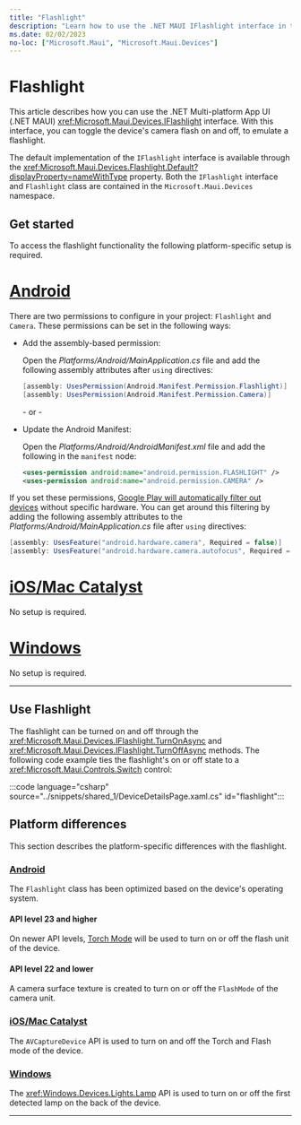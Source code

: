 ```yaml
---
title: "Flashlight"
description: "Learn how to use the .NET MAUI IFlashlight interface in the Microsoft.Maui.Devices namespace. This interface provides the ability to turn on or off the device's camera flash, to emulate a flashlight."
ms.date: 02/02/2023
no-loc: ["Microsoft.Maui", "Microsoft.Maui.Devices"]
---
```


# Flashlight

This article describes how you can use the .NET Multi-platform App UI (.NET MAUI) <xref:Microsoft.Maui.Devices.IFlashlight> interface. With this interface, you can toggle the device's camera flash on and off, to emulate a flashlight.

The default implementation of the `IFlashlight` interface is available through the <xref:Microsoft.Maui.Devices.Flashlight.Default?displayProperty=nameWithType> property. Both the `IFlashlight` interface and `Flashlight` class are contained in the `Microsoft.Maui.Devices` namespace.

## Get started

To access the flashlight functionality the following platform-specific setup is required.

<!-- markdownlint-disable MD025 -->
# [Android](#tab/android)

There are two permissions to configure in your project: `Flashlight` and `Camera`. These permissions can be set in the following ways:

- Add the assembly-based permission:

  Open the _Platforms/Android/MainApplication.cs_ file and add the following assembly attributes after `using` directives:

  ```csharp
  [assembly: UsesPermission(Android.Manifest.Permission.Flashlight)]
  [assembly: UsesPermission(Android.Manifest.Permission.Camera)]
  ```

  \- or -

- Update the Android Manifest:

  Open the _Platforms/Android/AndroidManifest.xml_ file and add the following in the `manifest` node:

  ```xml
  <uses-permission android:name="android.permission.FLASHLIGHT" />
  <uses-permission android:name="android.permission.CAMERA" />
  ```

<!-- TODO unsupported right now
  \- or -

- Use the Android project properties:

  <!-- TODO: Check on this value
  Right-click on the Android project and open the project's properties. Under _Android Manifest_ find the **Required permissions:** area and check the **FLASHLIGHT** and **CAMERA** permissions. This will automatically update the _AndroidManifest.xml_ file.

-->

If you set these permissions, [Google Play will automatically filter out devices](https://developer.android.com/guide/topics/manifest/uses-feature-element.html#permissions-features) without specific hardware. You can get around this filtering by adding the following assembly attributes to the _Platforms/Android/MainApplication.cs_ file after `using` directives:

```csharp
[assembly: UsesFeature("android.hardware.camera", Required = false)]
[assembly: UsesFeature("android.hardware.camera.autofocus", Required = false)]
```

# [iOS/Mac Catalyst](#tab/macios)

No setup is required.

# [Windows](#tab/windows)

No setup is required.

-----
<!-- markdownlint-enable MD025 -->

## Use Flashlight

The flashlight can be turned on and off through the <xref:Microsoft.Maui.Devices.IFlashlight.TurnOnAsync> and <xref:Microsoft.Maui.Devices.IFlashlight.TurnOffAsync> methods. The following code example ties the flashlight's on or off state to a <xref:Microsoft.Maui.Controls.Switch> control:

:::code language="csharp" source="../snippets/shared_1/DeviceDetailsPage.xaml.cs" id="flashlight":::

## Platform differences

This section describes the platform-specific differences with the flashlight.

<!-- markdownlint-disable MD025 -->
<!-- markdownlint-disable MD024 -->
### [Android](#tab/android)

The `Flashlight` class has been optimized based on the device's operating system.

#### API level 23 and higher

On newer API levels, [Torch Mode](https://developer.android.com/reference/android/hardware/camera2/CameraManager.html#setTorchMode) will be used to turn on or off the flash unit of the device.

#### API level 22 and lower

A camera surface texture is created to turn on or off the `FlashMode` of the camera unit.

### [iOS/Mac Catalyst](#tab/macios)

The `AVCaptureDevice` API is used to turn on and off the Torch and Flash mode of the device.

### [Windows](#tab/windows)

The <xref:Windows.Devices.Lights.Lamp> API is used to turn on or off the first detected lamp on the back of the device.

-----
<!-- markdownlint-enable MD024 -->
<!-- markdownlint-enable MD025 -->
